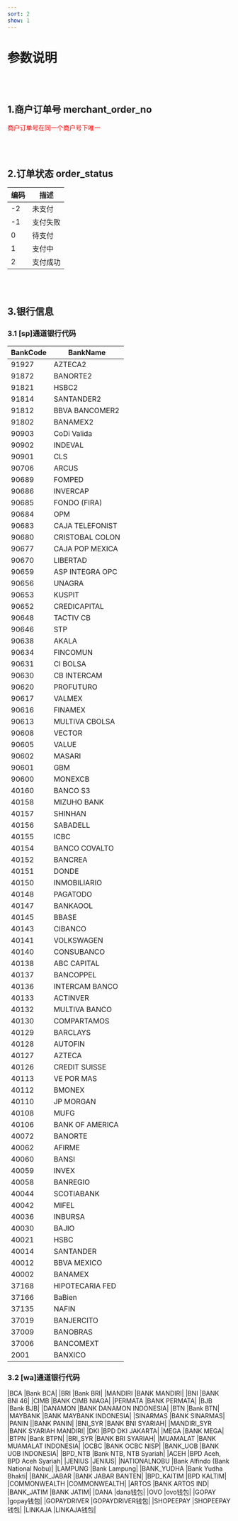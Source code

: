 ```yaml
---
sort: 2
show: 1
---
```


# 参数说明

<br><br>

## 1.商户订单号 merchant_order_no
<label style="color:red">商户订单号在同一个商户号下唯一</label>

<br><br>

## 2.订单状态 order_status

| 编码  | 描述 |
|-----|-----|
| -2  | 未支付 |
| -1  | 支付失败 |
| 0  | 待支付 |
| 1  | 支付中 |
| 2  | 支付成功 |

<br><br>

## 3.银行信息
### 3.1 [sp]通道银行代码

|BankCode|BankName|
|----|----|
|91927|AZTECA2|
|91872	|BANORTE2|
|91821	|HSBC2|
|91814	|SANTANDER2|
|91812	|BBVA BANCOMER2|
|91802	|BANAMEX2|
|90903	|CoDi Valida|
|90902	|INDEVAL|
|90901	|CLS|
|90706	|ARCUS|
|90689	|FOMPED|
|90686	|INVERCAP|
|90685	|FONDO (FIRA)|
|90684	|OPM|
|90683	|CAJA TELEFONIST|
|90680	|CRISTOBAL COLON|
|90677	|CAJA POP MEXICA|
|90670	|LIBERTAD|
|90659	|ASP INTEGRA OPC|
|90656	|UNAGRA|
|90653	|KUSPIT|
|90652	|CREDICAPITAL|
|90648	|TACTIV CB|
|90646	|STP|
|90638	|AKALA|
|90634	|FINCOMUN|
|90631	|CI BOLSA|
|90630	|CB INTERCAM|
|90620	|PROFUTURO|
|90617	|VALMEX|
|90616	|FINAMEX|
|90613	|MULTIVA CBOLSA|
|90608	|VECTOR|
|90605	|VALUE|
|90602	|MASARI|
|90601	|GBM|
|90600	|MONEXCB|
|40160	|BANCO S3|
|40158	|MIZUHO BANK|
|40157	|SHINHAN|
|40156	|SABADELL|
|40155	|ICBC|
|40154	|BANCO COVALTO|
|40152	|BANCREA|
|40151	|DONDE|
|40150	|INMOBILIARIO|
|40148	|PAGATODO|
|40147	|BANKAOOL|
|40145	|BBASE|
|40143	|CIBANCO|
|40141	|VOLKSWAGEN|
|40140	|CONSUBANCO|
|40138	|ABC CAPITAL|
|40137	|BANCOPPEL|
|40136	|INTERCAM BANCO|
|40133	|ACTINVER|
|40132	|MULTIVA BANCO|
|40130	|COMPARTAMOS|
|40129	|BARCLAYS|
|40128	|AUTOFIN|
|40127	|AZTECA|
|40126	|CREDIT SUISSE|
|40113	|VE POR MAS|
|40112	|BMONEX|
|40110	|JP MORGAN|
|40108	|MUFG|
|40106	|BANK OF AMERICA|
|40072	|BANORTE|
|40062	|AFIRME|
|40060	|BANSI|
|40059	|INVEX|
|40058	|BANREGIO|
|40044	|SCOTIABANK|
|40042	|MIFEL|
|40036	|INBURSA|
|40030	|BAJIO|
|40021	|HSBC|
|40014	|SANTANDER|
|40012	|BBVA MEXICO|
|40002	|BANAMEX|
|37168	|HIPOTECARIA FED|
|37166	|BaBien|
|37135	|NAFIN|
|37019	|BANJERCITO|
|37009	|BANOBRAS|
|37006	|BANCOMEXT|
|2001	|BANXICO|


### 3.2 [wa]通道银行代码
|BCA	|Bank BCA|
|BRI	|Bank BRI|
|MANDIRI	|BANK MANDIRI|
|BNI	|BANK BNI 46|
|CIMB	|BANK CIMB NIAGA|
|PERMATA	|BANK PERMATA|
|BJB	|Bank BJB|
|DANAMON	|BANK DANAMON INDONESIA|
|BTN	|Bank BTN|
|MAYBANK	|BANK MAYBANK INDONESIA|
|SINARMAS	|BANK SINARMAS|
|PANIN	||BANK PANIN|
|BNI_SYR	|BANK BNI SYARIAH|
|MANDIRI_SYR	|BANK SYARIAH MANDIRI|
|DKI	|BPD DKI JAKARTA|
|MEGA	|BANK MEGA|
|BTPN	|Bank BTPN|
|BRI_SYR	|BANK BRI SYARIAH|
|MUAMALAT	|BANK MUAMALAT INDONESIA|
|OCBC	|BANK OCBC NISP|
|BANK_UOB	|BANK UOB INDONESIA|
|BPD_NTB	|Bank NTB, NTB Syariah|
|ACEH	|BPD Aceh, BPD Aceh Syariah|
|JENIUS	|JENIUS|
|NATIONALNOBU	|Bank Alfindo (Bank National Nobu)|
|LAMPUNG	|Bank Lampung|
|BANK_YUDHA	|Bank Yudha Bhakti|
|BANK_JABAR	|BANK JABAR BANTEN|
|BPD_KAITIM	|BPD KALTIM|
|COMMONWEALTH	|COMMONWEALTH|
|ARTOS	|BANK ARTOS IND|
|BANK_JATIM	|BANK JATIM|
|DANA	|dana钱包|
|OVO	|ovo钱包|
|GOPAY	|gopay钱包|
|GOPAYDRIVER	|GOPAYDRIVER钱包|
|SHOPEEPAY	|SHOPEEPAY钱包|
|LINKAJA	|LINKAJA钱包|
